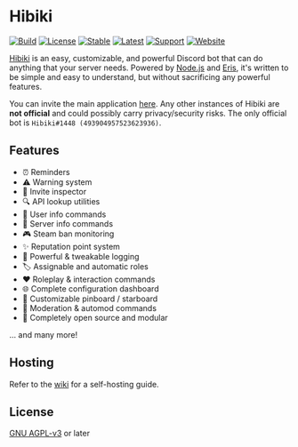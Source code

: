 # Hibiki

[![Build](https://img.shields.io/github/workflow/status/smolespi/Hibiki/Hibiki)](https://github.com/smolespi/Hibiki/actions?query=workflow%3AHibiki)
[![License](https://img.shields.io/badge/license-AGPL%20v3-orange.svg)](https://www.gnu.org/licenses/agpl-3.0)
[![Stable](https://img.shields.io/github/v/release/smolespi/hibiki?label=stable)](https://github.com/smolespi/Hibiki/releases)
[![Latest](https://img.shields.io/github/package-json/v/smolespi/hibiki/main?color=red&label=latest)](https://github.com/smolespi/Hibiki/releases/latest)
[![Support](https://img.shields.io/discord/620287077778587651?color=purple&label=support)](https://discord.gg/gZEj4sM)
[![Website](https://img.shields.io/website?down_color=critical&down_message=offline&up_color=green&up_message=online&url=https%3A%2F%2Fhibiki.app)](https://hibiki.app)

[Hibiki][1] is an easy, customizable, and powerful Discord bot that can do anything that your server needs. Powered by [Node.js][2] and [Eris][3], it's written to be simple and easy to understand, but without sacrificing any powerful features.

You can invite the main application [here][4]. Any other instances of Hibiki are **not official** and could possibly carry privacy/security risks. The only official bot is `Hibiki#1448 (493904957523623936)`.

## Features

  - ⏰ Reminders
  - ⚠ Warning system
  - 🔗 Invite inspector
  - 🔍 API lookup utilities
  - 👥 User info commands
  - 🔧 Server info commands
  - 🎮 Steam ban monitoring
  - ✨ Reputation point system
  - 📜 Powerful & tweakable logging
  - 🏷️ Assignable and automatic roles
  - ❤ Roleplay & interaction commands
  - 🌐 Complete configuration dashboard
  - 📌 Customizable pinboard / starboard
  - 🔨 Moderation & automod commands
  - 🤖 Completely open source and modular

   ... and many more!

## Hosting

Refer to the [wiki][5] for a self-hosting guide.

## License

[GNU AGPL-v3][6] or later

[1]: https://hibiki.app "Hibiki"
[2]: https://nodejs.org "Node.js"
[3]: http://github.com/abalabahaha/Eris "Eris"
[4]: https://discordapp.com/oauth2/authorize?&client_id=493904957523623936&scope=bot&permissions=506850534 "Invite"
[5]: https://github.com/smolespi/Hibiki/wiki "Wiki"
[6]: LICENSE "LICENSE"
